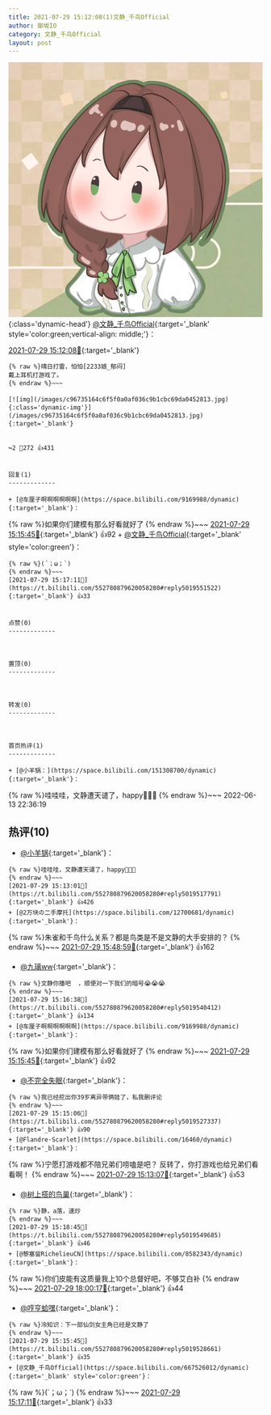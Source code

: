 ```yaml
---
title: 2021-07-29 15:12:08(1)文静_千鸟Official
author: 御坂IO
category: 文静_千鸟Official
layout: post
---
```


![img](/images/ac7482ed1b9a7f203dc68c0c4a77c488a27b108a.jpg){:class='dynamic-head'}
[@文静_千鸟Official](https://space.bilibili.com/667526012/dynamic){:target='_blank' style='color:green;vertical-align: middle;'}：

[2021-07-29 15:12:08🔗](https://t.bilibili.com/552780879620058280){:target='_blank'}

~~~
{% raw %}晴日打雷，怕怕[2233娘_郁闷]
戴上耳机打游戏了。
{% endraw %}~~~

[![img](/images/c96735164c6f5f0a0af036c9b1cbc69da0452813.jpg){:class='dynamic-img'}](/images/c96735164c6f5f0a0af036c9b1cbc69da0452813.jpg){:target='_blank'}


↪️2 💬272 👍431


回复(1)
-------------

+ [@车厘子啊啊啊啊啊啊](https://space.bilibili.com/9169988/dynamic){:target='_blank'}：
~~~
{% raw %}如果你们建模有那么好看就好了
{% endraw %}~~~
[2021-07-29 15:15:45🔗](https://t.bilibili.com/552780879620058280#reply5019528645){:target='_blank'} 👍92
    + [@文静_千鸟Official](https://space.bilibili.com/667526012/dynamic){:target='_blank' style='color:green'}：
~~~
{% raw %}(´；ω；`)
{% endraw %}~~~
[2021-07-29 15:17:11🔗](https://t.bilibili.com/552780879620058280#reply5019551522){:target='_blank'} 👍33


点赞(0)
-------------



置顶(0)
-------------



转发(0)
-------------



首页热评(1)
-------------

+ [@小羊锅：](https://space.bilibili.com/151308700/dynamic){:target='_blank'}：
~~~
{% raw %}哇哇哇，文静遭天谴了，happy💃💃💃
{% endraw %}~~~
2022-06-13 22:36:19


热评(10)
-------------

+ [@小羊锅](https://space.bilibili.com/151308700/dynamic){:target='_blank'}：
~~~
{% raw %}哇哇哇，文静遭天谴了，happy💃💃💃
{% endraw %}~~~
[2021-07-29 15:13:01🔗](https://t.bilibili.com/552780879620058280#reply5019517791){:target='_blank'} 👍426
+ [@2万块の二手摩托](https://space.bilibili.com/12700681/dynamic){:target='_blank'}：
~~~
{% raw %}朱雀和千鸟什么关系？都是鸟类是不是文静的大手安排的？
{% endraw %}~~~
[2021-07-29 15:48:59🔗](https://t.bilibili.com/552780879620058280#reply5019739864){:target='_blank'} 👍162
+ [@九璃ww](https://space.bilibili.com/341688196/dynamic){:target='_blank'}：
~~~
{% raw %}文静你播吧  ，顺便对一下我们的暗号😭😭😭
{% endraw %}~~~
[2021-07-29 15:16:38🔗](https://t.bilibili.com/552780879620058280#reply5019540412){:target='_blank'} 👍134
+ [@车厘子啊啊啊啊啊啊](https://space.bilibili.com/9169988/dynamic){:target='_blank'}：
~~~
{% raw %}如果你们建模有那么好看就好了
{% endraw %}~~~
[2021-07-29 15:15:45🔗](https://t.bilibili.com/552780879620058280#reply5019528645){:target='_blank'} 👍92
+ [@不完全失眠](https://space.bilibili.com/900940/dynamic){:target='_blank'}：
~~~
{% raw %}我已经挖出你39岁离异带俩娃了，私我删评论
{% endraw %}~~~
[2021-07-29 15:15:06🔗](https://t.bilibili.com/552780879620058280#reply5019527337){:target='_blank'} 👍90
+ [@Flandre·Scarlet](https://space.bilibili.com/16460/dynamic){:target='_blank'}：
~~~
{% raw %}宁愿打游戏都不陪兄弟们唠嗑是吧？
反转了，你打游戏也给兄弟们看看啊！
{% endraw %}~~~
[2021-07-29 15:13:07🔗](https://t.bilibili.com/552780879620058280#reply5019522701){:target='_blank'} 👍53
+ [@树上搭的鸟巢](https://space.bilibili.com/2536398/dynamic){:target='_blank'}：
~~~
{% raw %}静，a落，速炒
{% endraw %}~~~
[2021-07-29 15:18:45🔗](https://t.bilibili.com/552780879620058280#reply5019549685){:target='_blank'} 👍46
+ [@黎塞留RichelieuCN](https://space.bilibili.com/8582343/dynamic){:target='_blank'}：
~~~
{% raw %}你们皮能有这质量我上10个总督好吧，不够艾白补
{% endraw %}~~~
[2021-07-29 18:00:17🔗](https://t.bilibili.com/552780879620058280#reply5020680356){:target='_blank'} 👍44
+ [@哼亨蛤嘿](https://space.bilibili.com/102388880/dynamic){:target='_blank'}：
~~~
{% raw %}冷知识：下一部仙剑女主角已经是文静了
{% endraw %}~~~
[2021-07-29 15:15:45🔗](https://t.bilibili.com/552780879620058280#reply5019528661){:target='_blank'} 👍35
+ [@文静_千鸟Official](https://space.bilibili.com/667526012/dynamic){:target='_blank' style='color:green'}：
~~~
{% raw %}(´；ω；`)
{% endraw %}~~~
[2021-07-29 15:17:11🔗](https://t.bilibili.com/552780879620058280#reply5019551522){:target='_blank'} 👍33


